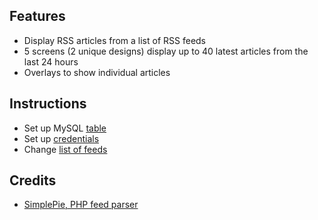 ## Features
- Display RSS articles from a list of RSS feeds
- 5 screens (2 unique designs) display up to 40 latest articles from the last 24 hours
- Overlays to show individual articles

## Instructions
- Set up MySQL [table](table.sql)
- Set up [credentials](dbconfig.php)
- Change [list of feeds](pull-rss/index.php)

## Credits
- [SimplePie, PHP feed parser](http://simplepie.org)
